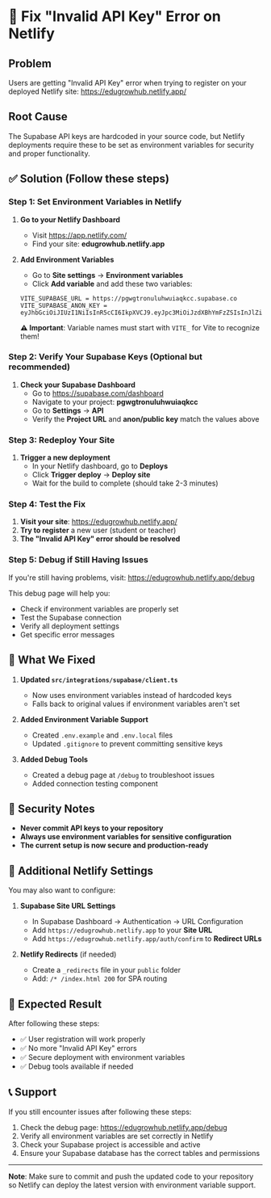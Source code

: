 # 🚀 Fix "Invalid API Key" Error on Netlify

## Problem
Users are getting "Invalid API Key" error when trying to register on your deployed Netlify site: https://edugrowhub.netlify.app/

## Root Cause
The Supabase API keys are hardcoded in your source code, but Netlify deployments require these to be set as environment variables for security and proper functionality.

## ✅ Solution (Follow these steps)

### Step 1: Set Environment Variables in Netlify

1. **Go to your Netlify Dashboard**
   - Visit https://app.netlify.com/
   - Find your site: **edugrowhub.netlify.app**

2. **Add Environment Variables**
   - Go to **Site settings** → **Environment variables**
   - Click **Add variable** and add these two variables:

   ```
   VITE_SUPABASE_URL = https://pgwgtronuluhwuiaqkcc.supabase.co
   VITE_SUPABASE_ANON_KEY = eyJhbGciOiJIUzI1NiIsInR5cCI6IkpXVCJ9.eyJpc3MiOiJzdXBhYmFzZSIsInJlZiI6InBnd2d0cm9udWx1aHd1aWFxa2NjIiwicm9sZSI6ImFub24iLCJpYXQiOjE3NTAxOTUxMzQsImV4cCI6MjA2NTc3MTEzNH0.hhxmy4IiSVS0R_ZwnjN75Too4MqLVFYkxhfew39z0Mk
   ```

   **⚠️ Important**: Variable names must start with `VITE_` for Vite to recognize them!

### Step 2: Verify Your Supabase Keys (Optional but recommended)

1. **Check your Supabase Dashboard**
   - Go to https://supabase.com/dashboard
   - Navigate to your project: **pgwgtronuluhwuiaqkcc**
   - Go to **Settings** → **API**
   - Verify the **Project URL** and **anon/public key** match the values above

### Step 3: Redeploy Your Site

1. **Trigger a new deployment**
   - In your Netlify dashboard, go to **Deploys**
   - Click **Trigger deploy** → **Deploy site**
   - Wait for the build to complete (should take 2-3 minutes)

### Step 4: Test the Fix

1. **Visit your site**: https://edugrowhub.netlify.app/
2. **Try to register** a new user (student or teacher)
3. **The "Invalid API Key" error should be resolved**

### Step 5: Debug if Still Having Issues

If you're still having problems, visit: https://edugrowhub.netlify.app/debug

This debug page will help you:
- Check if environment variables are properly set
- Test the Supabase connection
- Verify all deployment settings
- Get specific error messages

## 🔧 What We Fixed

1. **Updated `src/integrations/supabase/client.ts`**
   - Now uses environment variables instead of hardcoded keys
   - Falls back to original values if environment variables aren't set

2. **Added Environment Variable Support**
   - Created `.env.example` and `.env.local` files
   - Updated `.gitignore` to prevent committing sensitive keys

3. **Added Debug Tools**
   - Created a debug page at `/debug` to troubleshoot issues
   - Added connection testing component

## 🔐 Security Notes

- **Never commit API keys to your repository**
- **Always use environment variables for sensitive configuration**
- **The current setup is now secure and production-ready**

## 📱 Additional Netlify Settings

You may also want to configure:

1. **Supabase Site URL Settings**
   - In Supabase Dashboard → Authentication → URL Configuration
   - Add `https://edugrowhub.netlify.app` to your **Site URL**
   - Add `https://edugrowhub.netlify.app/auth/confirm` to **Redirect URLs**

2. **Netlify Redirects** (if needed)
   - Create a `_redirects` file in your `public` folder
   - Add: `/* /index.html 200` for SPA routing

## 🎯 Expected Result

After following these steps:
- ✅ User registration will work properly
- ✅ No more "Invalid API Key" errors
- ✅ Secure deployment with environment variables
- ✅ Debug tools available if needed

## 📞 Support

If you still encounter issues after following these steps:
1. Check the debug page: https://edugrowhub.netlify.app/debug
2. Verify all environment variables are set correctly in Netlify
3. Check your Supabase project is accessible and active
4. Ensure your Supabase database has the correct tables and permissions

---

**Note**: Make sure to commit and push the updated code to your repository so Netlify can deploy the latest version with environment variable support.
